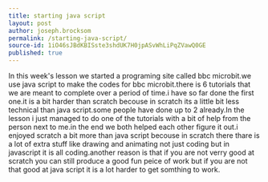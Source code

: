 ```yaml
---
title: starting java script
layout: post
author: joseph.brocksom
permalink: /starting-java-script/
source-id: 1iO46sJBdKBISste3shdUK7H0jpASvWhLiPqZVawQ0GE
published: true
---
```

In this week's lesson we started a programing site called bbc microbit.we use java script to make the codes for bbc microbit.there is 6 tutorials that we are meant to complete over a period of time.i have so far done the first one.it is a bit harder than scratch becouse in scratch its a little bit less technical than java script.some people have done up to 2  already.In the lesson i just managed to do one of the tutorials with a bit of help from the person next to me.in the end we both helped each other figure it out.i enjoyed scratch a bit more than java script becouse in scratch there thare is a lot of extra stuff like drawing and animating not just coding but in javascript it is all coding.another reason is that if you are not verry good at scratch you can still produce a good fun peice of work but if you are not that good at java script it is a lot harder to get somthing to work.

